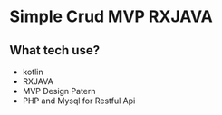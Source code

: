 # Simple Crud MVP RXJAVA

## What tech use?
-   kotlin
-   RXJAVA
-   MVP Design Patern 
-   PHP and Mysql for Restful Api

